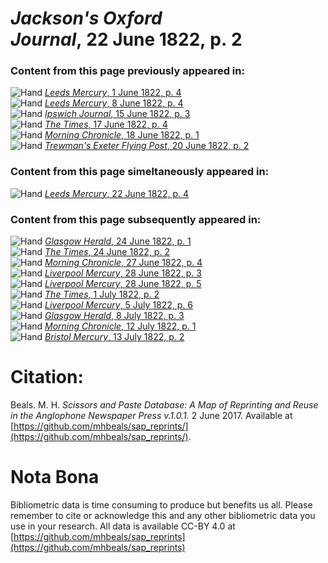 # *Jackson's Oxford Journal*, 22 June 1822, p. 2  
  
### Content from this page previously appeared in:  
![Hand](http://scissorsandpaste.net/wp-content/uploads/2017/06/smallhandpointer.png) [*Leeds Mercury*, 1 June 1822, p. 4](https://mhbeals.github.io/sap_html/Leeds-Mercury/Leeds-Mercury-1-June-1822-p-4)  
![Hand](http://scissorsandpaste.net/wp-content/uploads/2017/06/smallhandpointer.png) [*Leeds Mercury*, 8 June 1822, p. 4](https://mhbeals.github.io/sap_html/Leeds-Mercury/Leeds-Mercury-8-June-1822-p-4)  
![Hand](http://scissorsandpaste.net/wp-content/uploads/2017/06/smallhandpointer.png) [*Ipswich Journal*, 15 June 1822, p. 3](https://mhbeals.github.io/sap_html/Ipswich-Journal/Ipswich-Journal-15-June-1822-p-3)  
![Hand](http://scissorsandpaste.net/wp-content/uploads/2017/06/smallhandpointer.png) [*The Times*, 17 June 1822, p. 4](https://mhbeals.github.io/sap_html/The-Times/The-Times-17-June-1822-p-4)  
![Hand](http://scissorsandpaste.net/wp-content/uploads/2017/06/smallhandpointer.png) [*Morning Chronicle*, 18 June 1822, p. 1](https://mhbeals.github.io/sap_html/Morning-Chronicle/Morning-Chronicle-18-June-1822-p-1)  
![Hand](http://scissorsandpaste.net/wp-content/uploads/2017/06/smallhandpointer.png) [*Trewman's Exeter Flying Post*, 20 June 1822, p. 2](https://mhbeals.github.io/sap_html/Trewman's-Exeter-Flying-Post/Trewman's-Exeter-Flying-Post-20-June-1822-p-2)  
  
### Content from this page simeltaneously appeared in:  
![Hand](http://scissorsandpaste.net/wp-content/uploads/2017/06/smallhandpointer.png) [*Leeds Mercury*, 22 June 1822, p. 4](https://mhbeals.github.io/sap_html/Leeds-Mercury/Leeds-Mercury-22-June-1822-p-4)  
  
### Content from this page subsequently appeared in:  
![Hand](http://scissorsandpaste.net/wp-content/uploads/2017/06/smallhandpointer.png) [*Glasgow Herald*, 24 June 1822, p. 1](https://mhbeals.github.io/sap_html/Glasgow-Herald/Glasgow-Herald-24-June-1822-p-1)  
![Hand](http://scissorsandpaste.net/wp-content/uploads/2017/06/smallhandpointer.png) [*The Times*, 24 June 1822, p. 2](https://mhbeals.github.io/sap_html/The-Times/The-Times-24-June-1822-p-2)  
![Hand](http://scissorsandpaste.net/wp-content/uploads/2017/06/smallhandpointer.png) [*Morning Chronicle*, 27 June 1822, p. 4](https://mhbeals.github.io/sap_html/Morning-Chronicle/Morning-Chronicle-27-June-1822-p-4)  
![Hand](http://scissorsandpaste.net/wp-content/uploads/2017/06/smallhandpointer.png) [*Liverpool Mercury*, 28 June 1822, p. 3](https://mhbeals.github.io/sap_html/Liverpool-Mercury/Liverpool-Mercury-28-June-1822-p-3)  
![Hand](http://scissorsandpaste.net/wp-content/uploads/2017/06/smallhandpointer.png) [*Liverpool Mercury*, 28 June 1822, p. 5](https://mhbeals.github.io/sap_html/Liverpool-Mercury/Liverpool-Mercury-28-June-1822-p-5)  
![Hand](http://scissorsandpaste.net/wp-content/uploads/2017/06/smallhandpointer.png) [*The Times*, 1 July 1822, p. 2](https://mhbeals.github.io/sap_html/The-Times/The-Times-1-July-1822-p-2)  
![Hand](http://scissorsandpaste.net/wp-content/uploads/2017/06/smallhandpointer.png) [*Liverpool Mercury*, 5 July 1822, p. 6](https://mhbeals.github.io/sap_html/Liverpool-Mercury/Liverpool-Mercury-5-July-1822-p-6)  
![Hand](http://scissorsandpaste.net/wp-content/uploads/2017/06/smallhandpointer.png) [*Glasgow Herald*, 8 July 1822, p. 3](https://mhbeals.github.io/sap_html/Glasgow-Herald/Glasgow-Herald-8-July-1822-p-3)  
![Hand](http://scissorsandpaste.net/wp-content/uploads/2017/06/smallhandpointer.png) [*Morning Chronicle*, 12 July 1822, p. 1](https://mhbeals.github.io/sap_html/Morning-Chronicle/Morning-Chronicle-12-July-1822-p-1)  
![Hand](http://scissorsandpaste.net/wp-content/uploads/2017/06/smallhandpointer.png) [*Bristol Mercury*, 13 July 1822, p. 2](https://mhbeals.github.io/sap_html/Bristol-Mercury/Bristol-Mercury-13-July-1822-p-2)  


# Citation: 

Beals. M. H. *Scissors and Paste Database: A Map of Reprinting and Reuse in the Anglophone Newspaper Press v.1.0.1.* 2 June 2017. Available at [https://github.com/mhbeals/sap_reprints/](https://github.com/mhbeals/sap_reprints/). 

# Nota Bona

Bibliometric data is time consuming to produce but benefits us all. Please remember to cite or acknowledge this and any other bibliometric data you use in your research. All data is available CC-BY 4.0 at [https://github.com/mhbeals/sap_reprints](https://github.com/mhbeals/sap_reprints)